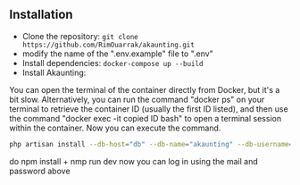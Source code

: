 ## Installation


* Clone the repository: `git clone https://github.com/RimOuarrak/akaunting.git`
* modify the name of the ".env.example" file to ".env"
* Install dependencies: `docker-compose up --build  `
* Install Akaunting:

You can open the terminal of the container directly from Docker, but it's a bit slow. Alternatively, you can run the command "docker ps" on your terminal to retrieve the container ID (usually the first ID listed), and then use the command "docker exec -it copied ID bash" to open a terminal session within the container. Now you can execute the command.

```bash
php artisan install --db-host="db" --db-name="akaunting" --db-username="root" --db-password="pass" --admin-email="admin@company.com" --admin-password="123456"
```
do npm install + nmp run dev
now you can log in using the mail and password above
